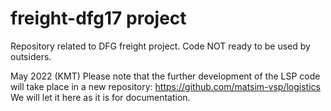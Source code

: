 # freight-dfg17 project


Repository related to DFG freight project.  Code NOT ready to be used by outsiders.

May 2022 (KMT)
Please note that the further development of the LSP code will take place in a new repository: https://github.com/matsim-vsp/logistics
We will let it here as it is for documentation.

